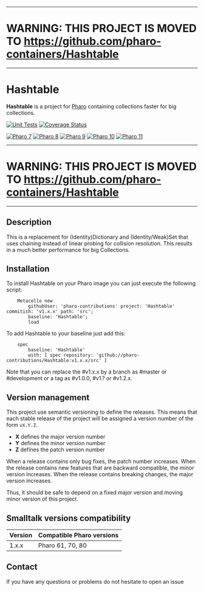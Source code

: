 ***********************************************************************************
# WARNING: THIS PROJECT IS MOVED TO https://github.com/pharo-containers/Hashtable
***********************************************************************************

# Hashtable

**Hashtable** is a project for [Pharo](https://www.pharo.org) containing collections faster for big collections.

[![Unit Tests](https://github.com/pharo-contributions/Hashtable/workflows/Build/badge.svg?branch=master)](https://github.com/pharo-contributions/Hashtable/actions?query=workflow%3ABuild)
[![Coverage Status](https://codecov.io/github/pharo-contributions/Hashtable/coverage.svg?branch=master)](https://codecov.io/gh/pharo-contributions/Hashtable/branch/master)

[![Pharo 7](https://img.shields.io/badge/Pharo-7.0-%23aac9ff.svg)](https://pharo.org/download)
[![Pharo 8](https://img.shields.io/badge/Pharo-8.0-%23aac9ff.svg)](https://pharo.org/download)
[![Pharo 9](https://img.shields.io/badge/Pharo-9.0-%23aac9ff.svg)](https://pharo.org/download)
[![Pharo 10](https://img.shields.io/badge/Pharo-10-%23aac9ff.svg)](https://pharo.org/download)
[![Pharo 11](https://img.shields.io/badge/Pharo-11-%23aac9ff.svg)](https://pharo.org/download)

***********************************************************************************
# WARNING: THIS PROJECT IS MOVED TO https://github.com/pharo-containers/Hashtable
***********************************************************************************
## Description

This is a replacement for (Identity)Dictionary and (Identity/Weak)Set that uses chaining instead of linear probing for collision resolution.
This results in a much better performance for big Collections.

## Installation

To install Hashtable on your Pharo image you can just execute the following script:

```Smalltalk
    Metacello new
    	githubUser: 'pharo-contributions' project: 'Hashtable' commitish: 'v1.x.x' path: 'src';
    	baseline: 'Hashtable';
    	load
```

To add Hashtable to your baseline just add this:

```Smalltalk
    spec
    	baseline: 'Hashtable'
    	with: [ spec repository: 'github://pharo-contributions/Hashtable:v1.x.x/src' ]
```

Note that you can replace the #v1.x.x by a branch as #master or #development or a tag as #v1.0.0, #v1.? or #v1.2.x.

## Version management 

This project use semantic versioning to define the releases. This means that each stable release of the project will be assigned a version number of the form `vX.Y.Z`. 

- **X** defines the major version number
- **Y** defines the minor version number 
- **Z** defines the patch version number

When a release contains only bug fixes, the patch number increases. When the release contains new features that are backward compatible, the minor version increases. When the release contains breaking changes, the major version increases. 

Thus, it should be safe to depend on a fixed major version and moving minor version of this project.

## Smalltalk versions compatibility

| Version 	| Compatible Pharo versions 	|
|-------------	|---------------------------	|
| 1.x.x       	| Pharo 61, 70, 80		|

## Contact

If you have any questions or problems do not hesitate to open an issue
